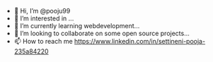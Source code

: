 - 👋 Hi, I’m @pooju99
- 👀 I’m interested in ...
- 🌱 I’m currently learning webdevelopment...
- 💞️ I’m looking to collaborate on some open source projects...
- 📫 How to reach me https://www.linkedin.com/in/settineni-pooja-235a84220

<!---
pooju99/pooju99 is a ✨ special ✨ repository because its `README.md` (this file) appears on your GitHub profile.
You can click the Preview link to take a look at your changes.
--->
